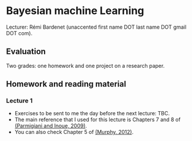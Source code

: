 # Bayesian machine Learning
Lecturer: Rémi Bardenet (unaccented first name DOT last name DOT gmail DOT com).
## Evaluation
Two grades: one homework and one project on a research paper.
## Homework and reading material
### Lecture 1
* Exercises to be sent to me the day before the next lecture: TBC. 
* The main reference that I used for this lecture is Chapters 7 and 8 of [(Parmigiani and Inoue, 2009)](https://www.webdepot.umontreal.ca/Usagers/perronf/MonDepotPublic/stt2100/Decision_theory.pdf).
* You can also check Chapter 5 of [(Murphy, 2012)](https://www.google.com/url?sa=t&rct=j&q=&esrc=s&source=web&cd=&cad=rja&uact=8&ved=2ahUKEwiQ6NDzhuXsAhVPLBoKHRQ3AvUQFjAAegQIBxAC&url=https%3A%2F%2Fdoc.lagout.org%2Fscience%2FArtificial%2520Intelligence%2FMachine%2520learning%2FMachine%2520Learning_%2520A%2520Probabilistic%2520Perspective%2520%255BMurphy%25202012-08-24%255D.pdf&usg=AOvVaw3X0sY_qZRP7o5WDlWa5X8V).

